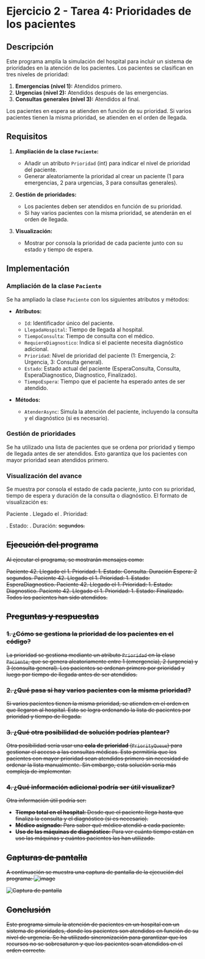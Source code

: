 # Ejercicio 2 - Tarea 4: Prioridades de los pacientes

## Descripción
Este programa amplía la simulación del hospital para incluir un sistema de prioridades en la atención de los pacientes. Los pacientes se clasifican en tres niveles de prioridad:
1. **Emergencias (nivel 1):** Atendidos primero.
2. **Urgencias (nivel 2):** Atendidos después de las emergencias.
3. **Consultas generales (nivel 3):** Atendidos al final.

Los pacientes en espera se atienden en función de su prioridad. Si varios pacientes tienen la misma prioridad, se atienden en el orden de llegada.

## Requisitos
1. **Ampliación de la clase `Paciente`:**
   - Añadir un atributo `Prioridad` (int) para indicar el nivel de prioridad del paciente.
   - Generar aleatoriamente la prioridad al crear un paciente (1 para emergencias, 2 para urgencias, 3 para consultas generales).

2. **Gestión de prioridades:**
   - Los pacientes deben ser atendidos en función de su prioridad.
   - Si hay varios pacientes con la misma prioridad, se atenderán en el orden de llegada.

3. **Visualización:**
   - Mostrar por consola la prioridad de cada paciente junto con su estado y tiempo de espera.

## Implementación

### Ampliación de la clase `Paciente`
Se ha ampliado la clase `Paciente` con los siguientes atributos y métodos:
- **Atributos:**
  - `Id`: Identificador único del paciente.
  - `LlegadaHospital`: Tiempo de llegada al hospital.
  - `TiempoConsulta`: Tiempo de consulta con el médico.
  - `RequiereDiagnostico`: Indica si el paciente necesita diagnóstico adicional.
  - `Prioridad`: Nivel de prioridad del paciente (1: Emergencia, 2: Urgencia, 3: Consulta general).
  - `Estado`: Estado actual del paciente (EsperaConsulta, Consulta, EsperaDiagnostico, Diagnostico, Finalizado).
  - `TiempoEspera`: Tiempo que el paciente ha esperado antes de ser atendido.

- **Métodos:**
  - `AtenderAsync`: Simula la atención del paciente, incluyendo la consulta y el diagnóstico (si es necesario).

### Gestión de prioridades
Se ha utilizado una lista de pacientes que se ordena por prioridad y tiempo de llegada antes de ser atendidos. Esto garantiza que los pacientes con mayor prioridad sean atendidos primero.

### Visualización del avance
Se muestra por consola el estado de cada paciente, junto con su prioridad, tiempo de espera y duración de la consulta o diagnóstico. El formato de visualización es:

Paciente <Id>. Llegado el <N>. Prioridad: <P>. Estado: <estado>. Duración: <S> segundos.


## Ejecución del programa
Al ejecutar el programa, se mostrarán mensajes como:

Paciente 42. Llegado el 1. Prioridad: 1. Estado: Consulta. Duración Espera: 2 segundos.
Paciente 42. Llegado el 1. Prioridad: 1. Estado: EsperaDiagnostico.
Paciente 42. Llegado el 1. Prioridad: 1. Estado: Diagnostico.
Paciente 42. Llegado el 1. Prioridad: 1. Estado: Finalizado.
Todos los pacientes han sido atendidos.


## Preguntas y respuestas

### 1. ¿Cómo se gestiona la prioridad de los pacientes en el código?
La prioridad se gestiona mediante un atributo `Prioridad` en la clase `Paciente`, que se genera aleatoriamente entre 1 (emergencia), 2 (urgencia) y 3 (consulta general). Los pacientes se ordenan primero por prioridad y luego por tiempo de llegada antes de ser atendidos.

### 2. ¿Qué pasa si hay varios pacientes con la misma prioridad?
Si varios pacientes tienen la misma prioridad, se atienden en el orden en que llegaron al hospital. Esto se logra ordenando la lista de pacientes por prioridad y tiempo de llegada.

### 3. ¿Qué otra posibilidad de solución podrías plantear?
Otra posibilidad sería usar una **cola de prioridad** (`PriorityQueue`) para gestionar el acceso a las consultas médicas. Esto permitiría que los pacientes con mayor prioridad sean atendidos primero sin necesidad de ordenar la lista manualmente. Sin embargo, esta solución sería más compleja de implementar.

### 4. ¿Qué información adicional podría ser útil visualizar?
Otra información útil podría ser:
- **Tiempo total en el hospital:** Desde que el paciente llega hasta que finaliza la consulta y el diagnóstico (si es necesario).
- **Médico asignado:** Para saber qué médico atendió a cada paciente.
- **Uso de las máquinas de diagnóstico:** Para ver cuánto tiempo están en uso las máquinas y cuántos pacientes las han utilizado.

## Capturas de pantalla
A continuación se muestra una captura de pantalla de la ejecución del programa:
![image](https://github.com/user-attachments/assets/5eb1dcce-bf3c-4775-99d1-6a68dac0efcb)

![Captura de pantalla](https://github.com/user-attachments/assets/3070b4ab-a749-4e15-87fd-9e1d1ef2b71f)

## Conclusión
Este programa simula la atención de pacientes en un hospital con un sistema de prioridades, donde los pacientes son atendidos en función de su nivel de urgencia. Se ha utilizado sincronización para garantizar que los recursos no se sobresaturen y que los pacientes sean atendidos en el orden correcto.
